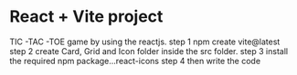 # React + Vite project 

TIC -TAC -TOE game by using the reactjs.
step 1
npm create vite@latest
step 2
create Card, Grid and Icon folder inside the src folder.
 step 3
install the required npm package...react-icons
step 4
then write the code 
